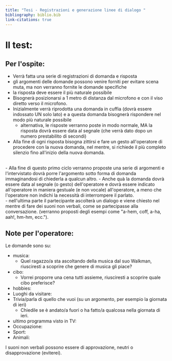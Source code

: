 ```yaml
---
title: "Tesi - Registrazioni e generazione linee di dialogo "
bibliography: biblio.bib
link-citations: true
---
```


# Il test:

## Per l'ospite:

- Verrà fatta una serie di registrazioni di domanda e risposta
- gli argomenti delle domande possono venire forniti per evitare scena muta, ma non verranno fornite le domande specifiche
- la risposta deve essere il più naturale possibile
- Bisognerà posizionarsi a 1 metro di distanza dal microfono e con il viso diretto verso il microfono.
- Inizialmente verrà riprodotta una domanda in cuffia (dovrà essere indossato UN solo lato) e a questa domanda bisognerà rispondere nel modo più naturale possibile
  - alternativa, le risposte verranno poste in modo normale, MA la risposta dovrà essere data al segnale (che verrà dato dopo un numero prestabilito di secondi)
- Alla fine di ogni risposta bisogna zittirsi e fare un gesto all'operatore di procedere con la nuova domanda, nel mentre, si richiede il più completo silenzio fino all'inizio della nuova domanda.
<br>
- Alla fine di questo primo ciclo verranno proposte una serie di argomenti e l'intervistato dovrà porre l'argomento sotto forma di domanda immaginandosi di chiederla a qualcun altro.
- Anche quà la domanda dovrà essere data al segnale (o gesto) dell'operatore e dovrà essere indicato all'operatore in maniera gestuale (e non vocale) all'operatore, a meno che l'operatore non indichi la necessità di interrompere il parlato.
<br>
- nell'ultima parte il partecipante ascolterà un dialogo e viene chiesto nel mentre di fare dei suoni non verbali, come se partecipasse alla conversazione. (verranno proposti degli esempi come "a-hem, coff, a-ha, aah!, hm-hm, ecc."). 


## Note per l'operatore:
Le domande sono su:
  - musica:
    - Quel ragazzo/a sta ascoltando della musica dal suo Walkman, riusciresti a scoprire che genere di musica gli piace?
  - cibo:
    - Vorrei proporre una cena tutti assieme, riusciresti a scoprire quale cibo preferisce?
  - hobbies:
  - Luoghi da visitare:
  - Trivia/parla di quello che vuoi (su un argomento, per esempio la giornata di ieri)
    - Chiedile se è andato/a fuori o ha fatto/a qualcosa nella giornata di ieri.
  - ultimo programma visto in TV:
  - Occupazione:
  - Sport:
  - Animali:

I suoni non verbali possono essere di approvazione, neutri o disapprovazione (eviterei).